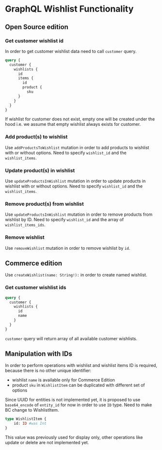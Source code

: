 # GraphQL Wishlist Functionality

## Open Source edition
### Get customer wishlist id
In order to get customer wishlist data need to call `customer` query.
``` graphql
query {
  customer {
    wishlists {
      id
      items {
        id
        product {
          sku
      }
    }
  }
}
```

If wishlist for customer does not exist, empty one will be created under the hood i.e. we assume that empty wishlist always exists for customer.

### Add product(s) to wishlist
Use `addProductsToWishlist` mutation in order to add products to wishlist with or without options. Need to specify `wishlist_id` and the `wishlist_items`.

### Update product(s) in wishlist
Use `updateProductsInWishlist` mutation in order to update products in wishlist with or without options. Need to specify `wishlist_id` and the `wishlist_items`.

### Remove product(s) from wishlist
Use `updateProductsInWishlist` mutation in order to remove products from wishlist by ID. Need to specify `wishlist_id` and the array of `wishlist_items_ids`.

### Remove wishlist
Use `removeWishlist` mutation in order to remove wishlist by `id`.

## Commerce edition
Use `createWishlist(name: String!):` in order to create named wishlist.

### Get customer wishlist ids
``` graphql
query {
  customer {
    wishlists {
      id
      name
    }
  }
}
```
`customer` query will return array of all available customer wishlists.

## Manipulation with IDs

In order to perform operations with wishlist and wishlist items ID is required, because there is no other unique identifier:
 - wishlist `name` is available only for Commerce Edition
 - product `sku` in `WishlistItem` can be duplicated with different set of options

Since UUID for entities is not implemented yet, it is proposed  to use `base64_encode` of `entity_id` for now in order to use `ID` type.
Need to make BC change to WishlistItem.
``` graphql
type WishlistItem {
    id: ID #was Int
}
```
This value was previously used for display only, other operations like update or delete are not implemented yet.
